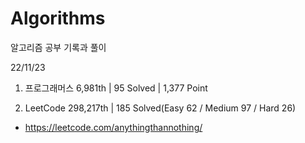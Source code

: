 # Algorithms

알고리즘 공부 기록과 풀이

22/11/23

1. 프로그래머스 6,981th | 95 Solved | 1,377 Point

2. LeetCode 298,217th | 185 Solved(Easy 62 / Medium 97 / Hard 26)
- https://leetcode.com/anythingthannothing/
